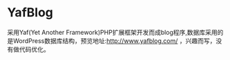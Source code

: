 YafBlog
=======

采用Yaf(Yet Another Framework)PHP扩展框架开发而成blog程序,数据库采用的是WordPress数据库结构，预览地址:http://www.yafblog.com/ ，兴趣而写，没有做代码优化。
